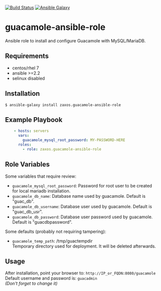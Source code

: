 [![Build Status](https://travis-ci.org/zaxos/guacamole-ansible-role.svg?branch=master)](https://travis-ci.org/zaxos/guacamole-ansible-role)
[![Ansible Galaxy](https://img.shields.io/badge/galaxy-_zaxos.guacamole--ansible--role-blue.svg)](https://galaxy.ansible.com/zaxos/guacamole-ansible-role/)

guacamole-ansible-role
======================

Ansible role to install and configure Guacamole with MySQL/MariaDB.

Requirements
------------
* centos/rhel 7
* ansible >=2.2
* selinux disabled

Installation
------------
```
$ ansible-galaxy install zaxos.guacamole-ansible-role
```

Example Playbook
----------------
```yaml
    - hosts: servers
      vars:
        guacamole_mysql_root_password: MY-PASSWORD-HERE
      roles:
        - role: zaxos.guacamole-ansible-role
```

Role Variables
--------------
Some variables that require review:
- `guacamole_mysql_root_password`: Password for root user to be created for local mariadb installation.
- `guacamole_db_name`: Database name used by guacamole. Default is "guac_db".
- `guacamole_db_username`: Database user used by guacamole. Default is "guac_db_usr".
- `guacamole_db_password`: Database user password used by guacamole. Default is "guacdbpassword".

Some defaults (probably not requiring tampering):
- `guacamole_temp_path`: /tmp/guactempdir   
Temporary directory used for deployment. It will be deleted afterwards.

Usage
-----
After installation, point your browser to: `http://IP_or_FQDN:8080/guacamole`   
Default username and password is: `guacadmin`   
*(Don't forget to change it)*
